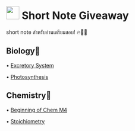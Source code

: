 # <img src="https://media.giphy.com/media/TahPFDVghjHps1jp8x/giphy.gif" width="35"> Short Note Giveaway
short note สำหรับอ่านเตรียมสอบ! 🔥💪🏻

Biology🌱
-------
• [Excretory System](https://github.com/incluDna/ShortNote_GiveAway/blob/6b660436761faede17fb214e41073e3e70619ccc/Biology/Excretory%20System.pdf)
 
• [Photosynthesis](https://github.com/incluDna/ShortNote_GiveAway/blob/e7e96b0eb7cb7db802bd02d9b26c52f18f5bbd7a/Biology/Photosynthesis.pdf)

Chemistry🧪
-------
• [Beginning of Chem M4](https://github.com/incluDna/ShortNote_GiveAway/blob/1827748c66ceffd0327aef7eb2551f1b042d966a/Chemistry/Beginning%20of%20Chem%20M4.pdf)

• [Stoichiometry](https://github.com/incluDna/ShortNote_GiveAway/blob/a1293b2a22a38331e2594acee9c1e50a497be943/Chemistry/Stoichiometry.pdf)
